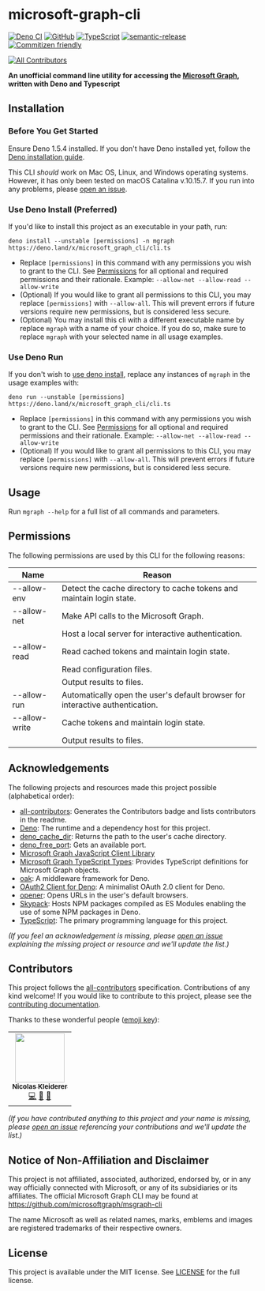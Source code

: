# microsoft-graph-cli

[![Deno CI](https://github.com/nakleiderer/microsoft-graph-cli/workflows/Deno%20CI/badge.svg)](https://github.com/nakleiderer/microsoft-graph-cli/actions)
[![GitHub](https://img.shields.io/github/license/nakleiderer/microsoft-graph-cli)](https://github.com/nakleiderer/microsoft-graph-cli/blob/master/LICENSE)
[![TypeScript](https://img.shields.io/badge/types-TypeScript-blue)](https://github.com/nakleiderer/microsoft-graph-cli)
[![semantic-release](https://img.shields.io/badge/%20%20%F0%9F%93%A6%F0%9F%9A%80-semantic--release-e10079.svg)](https://github.com/semantic-release/semantic-release)
[![Commitizen friendly](https://img.shields.io/badge/commitizen-friendly-brightgreen.svg)](http://commitizen.github.io/cz-cli/)

<!-- ALL-CONTRIBUTORS-BADGE:START - Do not remove or modify this section -->
[![All Contributors](https://img.shields.io/badge/all_contributors-1-orange.svg?style=flat-square)](#contributors-)
<!-- ALL-CONTRIBUTORS-BADGE:END -->

**An unofficial command line utility for accessing the [Microsoft Graph](https://developer.microsoft.com/en-us/graph), written with Deno and Typescript**

## Installation

### Before You Get Started

Ensure Deno 1.5.4 installed. If you don't have Deno installed yet, follow the [Deno installation guide](https://deno.land/manual@v1.5.4/getting_started/installation).

This CLI _should_ work on Mac OS, Linux, and Windows operating systems. However, it has only been tested on macOS Catalina v.10.15.7. If you run into any problems, please [open an issue](https://github.com/nakleiderer/microsoft-graph-cli/issues/new).

### Use Deno Install (Preferred)

If you'd like to install this project as an executable in your path, run:

`deno install --unstable [permissions] -n mgraph https://deno.land/x/microsoft_graph_cli/cli.ts`

- Replace `[permissions]` in this command with any permissions you wish to grant to the CLI. See [Permissions](#Permissions) for all optional and required permissions and their rationale. Example: `--allow-net --allow-read --allow-write`
- (Optional) If you would like to grant all permissions to this CLI, you may replace `[permissions]` with `--allow-all`. This will prevent errors if future versions require new permissions, but is considered less secure.
- (Optional) You may install this cli with a different executable name by replace `mgraph` with a name of your choice. If you do so, make sure to replace `mgraph` with your selected name in all usage examples.

### Use Deno Run

If you don't wish to [use deno install](#use-deno-install-preferred), replace any instances of `mgraph` in the usage examples with:

`deno run --unstable [permissions] https://deno.land/x/microsoft_graph_cli/cli.ts`

- Replace `[permissions]` in this command with any permissions you wish to grant to the CLI. See [Permissions](#Permissions) for all optional and required permissions and their rationale. Example: `--allow-net --allow-read --allow-write`
- (Optional) If you would like to grant all permissions to this CLI, you may replace `[permissions]` with `--allow-all`. This will prevent errors if future versions require new permissions, but is considered less secure.

## Usage

Run `mgraph --help` for a full list of all commands and parameters.

## Permissions

The following permissions are used by this CLI for the following reasons:

| Name          | Reason                                                                        |
| ------------- | ----------------------------------------------------------------------------- |
| --allow-env   | Detect the cache directory to cache tokens and maintain login state.          |
| --allow-net   | Make API calls to the Microsoft Graph.                                        |
|               | Host a local server for interactive authentication.                           |
| --allow-read  | Read cached tokens and maintain login state.                                  |
|               | Read configuration files.                                                     |
|               | Output results to files.                                                      |
| --allow-run   | Automatically open the user's default browser for interactive authentication. |
| --allow-write | Cache tokens and maintain login state.                                        |
|               | Output results to files.                                                      |

## Acknowledgements

The following projects and resources made this project possible (alphabetical order):

- [all-contributors](https://github.com/all-contributors/all-contributors): Generates the Contributors badge and lists contributors in the readme.
- [Deno](https://deno.land/): The runtime and a dependency host for this project.
- [deno_cache_dir](https://github.com/justjavac/deno_cache_dir): Returns the path to the user's cache directory.
- [deno_free_port](https://github.com/axetroy/deno_free_port): Gets an available port.
- [Microsoft Graph JavaScript Client Library](https://github.com/microsoftgraph/msgraph-sdk-javascript)
- [Microsoft Graph TypeScript Types](https://github.com/microsoftgraph/msgraph-typescript-typings): Provides TypeScript definitions for Microsoft Graph objects.
- [oak](https://github.com/oakserver/oak): A middleware framework for Deno.
- [OAuth2 Client for Deno](https://github.com/cmd-johnson/deno-oauth2-client): A minimalist OAuth 2.0 client for Deno.
- [opener](https://github.com/TanishShinde/opener): Opens URLs in the user's default browsers.
- [Skypack](https://www.skypack.dev/): Hosts NPM packages compiled as ES Modules enabling the use of some NPM packages in Deno.
- [TypeScript](https://www.typescriptlang.org/): The primary programming language for this project.

_(If you feel an acknowledgement is missing, please [open an issue](https://github.com/nakleiderer/microsoft-graph-cli/issues/new) explaining the missing project or resource and we'll update the list.)_

## Contributors

This project follows the [all-contributors](https://github.com/all-contributors/all-contributors) specification. Contributions of any kind welcome! If you would like to contribute to this project, please see the [contributing documentation](CONTRIBUTING.md).

Thanks to these wonderful people ([emoji key](https://allcontributors.org/docs/en/emoji-key)):

<!-- ALL-CONTRIBUTORS-LIST:START - Do not remove or modify this section -->
<!-- prettier-ignore-start -->
<!-- markdownlint-disable -->
<table>
  <tr>
    <td align="center"><a href="https://kleiderer.com/"><img src="https://avatars0.githubusercontent.com/u/4278631?v=4?s=100" width="100px;" alt=""/><br /><sub><b>Nicolas Kleiderer</b></sub></a><br /><a href="https://github.com/nakleiderer/microsoft-graph-cli/commits?author=nakleiderer" title="Code">💻</a> <a href="https://github.com/nakleiderer/microsoft-graph-cli/commits?author=nakleiderer" title="Documentation">📖</a> <a href="#design-nakleiderer" title="Design">🎨</a></td>
  </tr>
</table>

<!-- markdownlint-restore -->
<!-- prettier-ignore-end -->

<!-- ALL-CONTRIBUTORS-LIST:END -->

_(If you have contributed anything to this project and your name is missing, please [open an issue](https://github.com/nakleiderer/microsoft-graph-cli/issues/new) referencing your contributions and we'll update the list.)_

## Notice of Non-Affiliation and Disclaimer

This project is not affiliated, associated, authorized, endorsed by, or in any way officially connected with Microsoft, or any of its subsidiaries or its affiliates. The official Microsoft Graph CLI may be found at https://github.com/microsoftgraph/msgraph-cli

The name Microsoft as well as related names, marks, emblems and images are registered trademarks of their respective owners.

## License

This project is available under the MIT license. See [LICENSE](LICENSE) for the full license.
